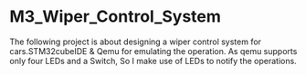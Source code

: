 # M3_Wiper_Control_System
The following project is about designing a wiper control system for cars.STM32cubeIDE &amp; Qemu for emulating the operation. As qemu supports only four LEDs and a Switch, So I make use of LEDs to notify the operations.

